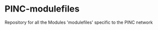 PINC-modulefiles
================

Repository for all the Modules 'modulefiles' specific to the PINC network
